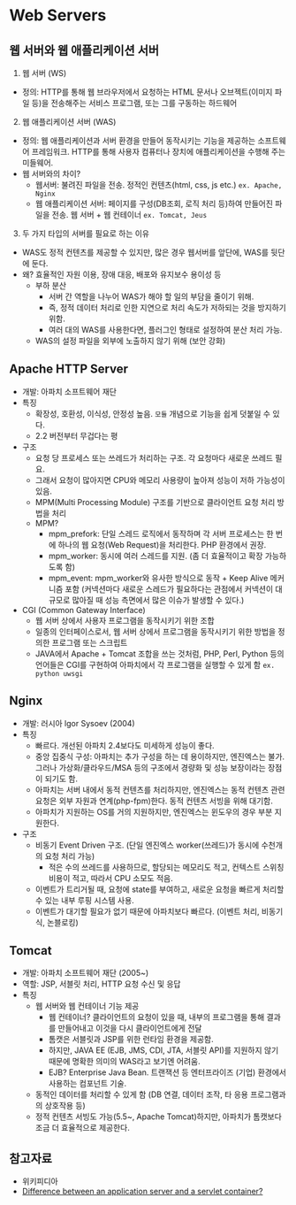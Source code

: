 # Web Servers
## 웹 서버와 웹 애플리케이션 서버
1. 웹 서버 (WS)
- 정의: HTTP를 통해 웹 브라우저에서 요청하는 HTML 문서나 오브젝트(이미지 파일 등)을 전송해주는 서비스 프로그램, 또는 그를 구동하는 하드웨어

2. 웹 애플리케이션 서버 (WAS)
- 정의: 웹 애플리케이션과 서버 환경을 만들어 동작시키는 기능을 제공하는 소프트웨어 프레임워크. HTTP를 통해 사용자 컴퓨터나 장치에 애플리케이션을 수행해 주는 미들웨어.
- 웹 서버와의 차이? 
    * 웹서버: 불려진 파일을 전송. 정적인 컨텐츠(html, css, js etc.) `ex. Apache, Nginx`
    * 웹 애플리케이션 서버: 페이지를 구성(DB조회, 로직 처리 등)하여 만들어진 파일을 전송. 웹 서버 + 웹 컨테이너 `ex. Tomcat, Jeus`

3. 두 가지 타입의 서버를 필요로 하는 이유
- WAS도 정적 컨텐츠를 제공할 수 있지만, 많은 경우 웹서버를 앞단에, WAS를 뒷단에 둔다.
- 왜? 효율적인 자원 이용, 장애 대응, 배포와 유지보수 용이성 등
    * 부하 분산
        + 서버 간 역할을 나누어 WAS가 해야 할 일의 부담을 줄이기 위해. 
        + 즉, 정적 데이터 처리로 인한 지연으로 처리 속도가 저하되는 것을 방지하기 위함.
        + 여러 대의 WAS를 사용한다면, 플러그인 형태로 설정하여 분산 처리 가능.
    * WAS의 설정 파일을 외부에 노출하지 않기 위해 (보안 강화)


## Apache HTTP Server
- 개발: 아파치 소프트웨어 재단
- 특징
    * 확장성, 호환성, 이식성, 안정성 높음. `모듈` 개념으로 기능을 쉽게 덧붙일 수 있다.
    * 2.2 버전부터 무겁다는 평
- 구조
    * 요청 당 프로세스 또는 쓰레드가 처리하는 구조. 각 요청마다 새로운 쓰레드 필요.
    * 그래서 요청이 많아지면 CPU와 메모리 사용량이 높아져 성능이 저하 가능성이 있음.
    * MPM(Multi Processing Module) 구조를 기반으로 클라이언트 요청 처리 방법을 처리
    * MPM? 
        + mpm_prefork: 단일 스레드 로직에서 동작하며 각 서버 프로세스는 한 번에 하나의 웹 요청(Web Request)을 처리한다. PHP 환경에서 권장.
        + mpm_worker: 동시에 여러 스레드를 지원. (좀 더 효율적이고 확장 가능하도록 함)
        + mpm_event: mpm_worker와 유사한 방식으로 동작 + Keep Alive 메커니즘 포함 (커넥션마다 새로운 스레드가 필요하다는 관점에서 커넥션이 대규모로 많아질 때 성능 측면에서 많은 이슈가 발생할 수 있다.)
- CGI (Common Gateway Interface)
    * 웹 서버 상에서 사용자 프로그램을 동작시키기 위한 조합
    * 일종의 인터페이스로서, 웹 서버 상에서 프로그램을 동작시키기 위한 방법을 정의한 프로그램 또는 스크립트
    * JAVA에서 Apache + Tomcat 조합을 쓰는 것처럼, PHP, Perl, Python 등의 언어들은 CGI를 구현하여 아파치에서 각 프로그램을 실행할 수 있게 함 `ex. python uwsgi`

## Nginx
- 개발: 러시아 lgor Sysoev (2004)
- 특징
    * 빠르다. 개선된 아파치 2.4보다도 미세하게 성능이 좋다.
    * 중앙 집중식 구성: 아파치는 추가 구성을 하는 데 용이하지만, 엔진엑스는 불가. 그러나 가상화/클라우드/MSA 등의 구조에서 경량화 및 성능 보장이라는 장점이 되기도 함.
    * 아파치는 서버 내에서 동적 컨텐츠를 처리하지만, 엔진엑스는 동적 컨텐츠 관련 요청은 외부 자원과 연계(php-fpm)한다. 동적 컨텐츠 서빙을 위해 대기함.
    * 아파치가 지원하는 OS를 거의 지원하지만, 엔진엑스는 윈도우의 경우 부분 지원한다.
- 구조
    * 비동기 Event Driven 구조. (단일 엔진엑스 worker(쓰레드)가 동시에 수천개의 요청 처리 가능)
        + 적은 수의 쓰레드를 사용하므로, 할당되는 메모리도 적고, 컨텍스트 스위칭 비용이 적고, 따라서 CPU 소모도 적음.
    * 이벤트가 트리거될 때, 요청에 state를 부여하고, 새로운 요청을 빠르게 처리할 수 있는 내부 루핑 시스템 사용.
    * 이벤트가 대기할 필요가 없기 때문에 아파치보다 빠르다. (이벤트 처리, 비동기식, 논블로킹)


## Tomcat
- 개발: 아파치 소프트웨어 재단 (2005~)
- 역할: JSP, 서블릿 처리, HTTP 요청 수신 및 응답
- 특징
    * 웹 서버와 웹 컨테이너 기능 제공
        + 웹 컨테이너? 클라이언트의 요청이 있을 때, 내부의 프로그램을 통해 결과를 만들어내고 이것을 다시 클라이언트에게 전달
        + 톰캣은 서블릿과 JSP를 위한 런타임 환경을 제공함.
        + 하지만, JAVA EE (EJB, JMS, CDI, JTA, 서블릿 API)를 지원하지 않기 때문에 명확한 의미의 WAS라고 보기엔 어려움.
        + EJB? Enterprise Java Bean. 트랜잭션 등 엔터프라이즈 (기업) 환경에서 사용하는 컴포넌트 기술.
    * 동적인 데이터를 처리할 수 있게 함 (DB 연결, 데이터 조작, 타 응용 프로그램과의 상호작용 등)
    * 정적 컨텐츠 서빙도 가능(5.5~, Apache Tomcat)하지만, 아파치가 톰캣보다 조금 더 효율적으로 제공한다.


## 참고자료
- 위키피디아
- [Difference between an application server and a servlet container?](https://stackoverflow.com/questions/5039354/difference-between-an-application-server-and-a-servlet-container)